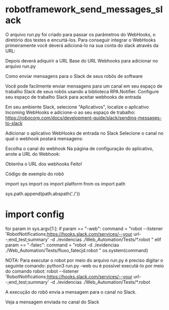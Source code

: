 # robotframework_send_messages_slack

O arquivo run.py foi criado para passar os parâmetros do WebHooks, o diretório dos testes e encurtá-los.
Para conseguir integrar o WebHooks primeiramente você deverá adicioná-lo na sua conta do slack através da URL:

Depois deverá adiquirir a URL Base do URL Webhooks para adicionar no arquivo run.py

Como enviar mensagens para o Slack de seus robôs de software

Você pode facilmente enviar mensagens para um canal em seu espaço de trabalho Slack de seus robôs usando a biblioteca RPA.Notifier.
Configure seu espaço de trabalho Slack para aceitar webhooks de entrada
    
Em seu ambiente Slack, selecione "Aplicativos", localize o aplicativo Incoming WebHooks e adicione-o ao seu espaço de trabalho:
https://robocorp.com/docs/development-guide/slack/sending-messages-to-slack
    
Adicionar o aplicativo WebHooks de entrada no Slack
Selecione o canal no qual o webhook postará mensagens:

Escolha o canal do webhook
Na página de configuração do aplicativo, anote a URL do Webhook:

Obtenha o URL dos webhooks
Feito!

Código de exemplo do robô

    
import sys
import os
import platform
from os import path

sys.path.append(path.abspath('./'))
# import config
    
for param in sys.argv[1:]:
    if param == "-web":
        command = "robot --listener 'RobotNotifications;https://hooks.slack.com/services/--your url--;end_test;summary' -d ./evidencias ./Web_Automation/Tests/*.robot "
    elif param == "-fatec":
        command = "robot -d ./evidencias ./Web_Automation/Tests/fluxo_fatecjd.robot "
os.system(command)

NOTA: Para executar o robot por meio do arquivo run.py é preciso digitar o seguinte comando: python3 run.py -web  ou é possível executá-lo por meio do comando robot: robot --listener 'RobotNotifications;https://hooks.slack.com/services/--your url--;end_test;summary' -d ./evidencias ./Web_Automation/Tests/*.robot


A execução do robô envia a mensagem para o canal no Slack.

Veja a mensagem enviada no canal do Slack
